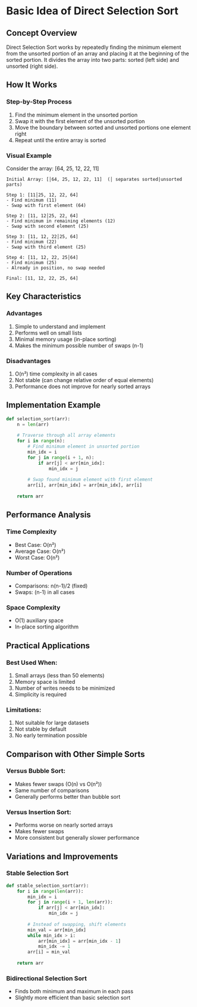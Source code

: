 # Basic Idea of Direct Selection Sort

## Concept Overview
Direct Selection Sort works by repeatedly finding the minimum element from the unsorted portion of an array and placing it at the beginning of the sorted portion. It divides the array into two parts: sorted (left side) and unsorted (right side).

## How It Works

### Step-by-Step Process
1. Find the minimum element in the unsorted portion
2. Swap it with the first element of the unsorted portion
3. Move the boundary between sorted and unsorted portions one element right
4. Repeat until the entire array is sorted

### Visual Example
Consider the array: [64, 25, 12, 22, 11]

```
Initial Array: [│64, 25, 12, 22, 11]  (│ separates sorted|unsorted parts)

Step 1: [11│25, 12, 22, 64]
- Find minimum (11)
- Swap with first element (64)

Step 2: [11, 12│25, 22, 64]
- Find minimum in remaining elements (12)
- Swap with second element (25)

Step 3: [11, 12, 22│25, 64]
- Find minimum (22)
- Swap with third element (25)

Step 4: [11, 12, 22, 25│64]
- Find minimum (25)
- Already in position, no swap needed

Final: [11, 12, 22, 25, 64]
```

## Key Characteristics

### Advantages
1. Simple to understand and implement
2. Performs well on small lists
3. Minimal memory usage (in-place sorting)
4. Makes the minimum possible number of swaps (n-1)

### Disadvantages
1. O(n²) time complexity in all cases
2. Not stable (can change relative order of equal elements)
3. Performance does not improve for nearly sorted arrays

## Implementation Example
```python
def selection_sort(arr):
    n = len(arr)
    
    # Traverse through all array elements
    for i in range(n):
        # Find minimum element in unsorted portion
        min_idx = i
        for j in range(i + 1, n):
            if arr[j] < arr[min_idx]:
                min_idx = j
        
        # Swap found minimum element with first element
        arr[i], arr[min_idx] = arr[min_idx], arr[i]
    
    return arr
```

## Performance Analysis

### Time Complexity
- Best Case: O(n²)
- Average Case: O(n²)
- Worst Case: O(n²)

### Number of Operations
- Comparisons: n(n-1)/2 (fixed)
- Swaps: (n-1) in all cases

### Space Complexity
- O(1) auxiliary space
- In-place sorting algorithm

## Practical Applications

### Best Used When:
1. Small arrays (less than 50 elements)
2. Memory space is limited
3. Number of writes needs to be minimized
4. Simplicity is required

### Limitations:
1. Not suitable for large datasets
2. Not stable by default
3. No early termination possible

## Comparison with Other Simple Sorts

### Versus Bubble Sort:
- Makes fewer swaps (O(n) vs O(n²))
- Same number of comparisons
- Generally performs better than bubble sort

### Versus Insertion Sort:
- Performs worse on nearly sorted arrays
- Makes fewer swaps
- More consistent but generally slower performance

## Variations and Improvements

### Stable Selection Sort
```python
def stable_selection_sort(arr):
    for i in range(len(arr)):
        min_idx = i
        for j in range(i + 1, len(arr)):
            if arr[j] < arr[min_idx]:
                min_idx = j
                
        # Instead of swapping, shift elements
        min_val = arr[min_idx]
        while min_idx > i:
            arr[min_idx] = arr[min_idx - 1]
            min_idx -= 1
        arr[i] = min_val
    
    return arr
```

### Bidirectional Selection Sort
- Finds both minimum and maximum in each pass
- Slightly more efficient than basic selection sort
